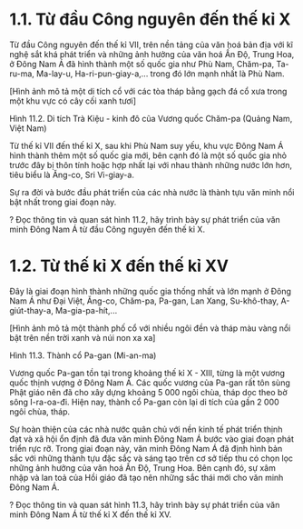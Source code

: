 # 1.1. Từ đầu Công nguyên đến thế kỉ X

Từ đầu Công nguyên đến thế kỉ VII, trên nền tảng của văn hoá bản địa với kĩ nghệ sắt khá phát triển và những ảnh hưởng của văn hoá Ấn Độ, Trung Hoa, ở Đông Nam Á đã hình thành một số quốc gia như Phù Nam, Chăm-pa, Ta-ru-ma, Ma-lay-u, Ha-ri-pun-giay-a,... trong đó lớn mạnh nhất là Phù Nam.

[Hình ảnh mô tả một di tích cổ với các tòa tháp bằng gạch đá cổ xưa trong một khu vực có cây cối xanh tươi]

Hình 11.2. Di tích Trà Kiệu - kinh đô cũa Vương quốc Chăm-pa (Quảng Nam, Việt Nam)

Từ thế kỉ VII đến thế kỉ X, sau khi Phù Nam suy yếu, khu vực Đông Nam Á hình thành thêm một số quốc gia mới, bên cạnh đó là một số quốc gia nhỏ trước đây bị thôn tính hoặc hợp nhất lại với nhau thành những nước lớn hơn, tiêu biểu là Ăng-co, Sri Vi-giay-a.

Sự ra đời và bước đầu phát triển của các nhà nước là thành tựu văn minh nổi bật nhất trong giai đoạn này.

? Đọc thông tin và quan sát hình 11.2, hãy trình bày sự phát triển của văn minh Đông Nam Á từ đầu Công nguyên đến thế kỉ X.

# 1.2. Từ thế kỉ X đến thế kỉ XV

Đây là giai đoạn hình thành những quốc gia thống nhất và lớn mạnh ở Đông Nam Á như Đại Việt, Ăng-co, Chăm-pa, Pa-gan, Lan Xang, Su-khô-thay, A-giút-thay-a, Ma-gia-pa-hít,...

[Hình ảnh mô tả một thành phố cổ với nhiều ngôi đền và tháp màu vàng nổi bật trên nền trời xanh và núi non xa xa]

Hình 11.3. Thành cổ Pa-gan (Mi-an-ma)

Vương quốc Pa-gan tồn tại trong khoảng thế kỉ X - XIII, từng là một vương quốc thịnh vượng ở Đông Nam Á. Các quốc vương của Pa-gan rất tôn sùng Phật giáo nên đã cho xây dựng khoảng 5 000 ngôi chùa, tháp dọc theo bờ sông I-ra-oa-đi. Hiện nay, thành cổ Pa-gan còn lại di tích của gần 2 000 ngôi chùa, tháp.

Sự hoàn thiện của các nhà nước quân chủ với nền kinh tế phát triển thịnh đạt và xã hội ổn định đã đưa văn minh Đông Nam Á bước vào giai đoạn phát triển rực rỡ. Trong giai đoạn này, văn minh Đông Nam Á đã định hình bản sắc với những thành tựu đặc sắc và sáng tạo trên cơ sở tiếp thu có chọn lọc những ảnh hưởng của văn hoá Ấn Độ, Trung Hoa. Bên cạnh đó, sự xâm nhập và lan toả của Hồi giáo đã tạo nên những sắc thái mới cho văn minh Đông Nam Á.

? Đọc thông tin và quan sát hình 11.3, hãy trình bày sự phát triển của văn minh Đông Nam Á từ thế kỉ X đến thế kỉ XV.